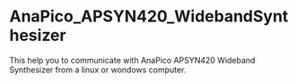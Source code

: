 # AnaPico_APSYN420_WidebandSynthesizer
This help you to communicate with AnaPico APSYN420 Wideband Synthesizer from a linux or wondows computer.

